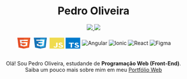 # <h1 align="center">Pedro Oliveira</h1>

<div align="center">
  <a href="https://github.com/PedroOliveira-N">
  <img height="180em" src="https://github-readme-stats.vercel.app/api?username=PedroOliveira-N&show_icons=true&theme=cobalt&include_all_commits=true&count_private=true"/>
  <img height="185em" src="https://github-readme-stats.vercel.app/api/top-langs/?username=PedroOliveira-N&layout=compact&langs_count=7&theme=cobalt"/>
  </a>
  </div>

<div align="center"><br>
  <img align="center" alt="HTML5" height="30" width="40" src="https://raw.githubusercontent.com/devicons/devicon/master/icons/html5/html5-original.svg">
  <img align="center" alt="CSS3" height="30" width="40" src="https://raw.githubusercontent.com/devicons/devicon/master/icons/css3/css3-original.svg">
  <img align="center" alt="Js" height="30" width="40" src="https://raw.githubusercontent.com/devicons/devicon/master/icons/javascript/javascript-plain.svg">
  <img align="center" alt="Ts" height="30" width="40" src="https://raw.githubusercontent.com/devicons/devicon/1119b9f84c0290e0f0b38982099a2bd027a48bf1/icons/typescript/typescript-original.svg">
  <img align="center" alt="Angular" height="30" width="40" src="https://cdn.jsdelivr.net/gh/devicons/devicon@latest/icons/angular/angular-original.svg" />
  <img align="center" alt="Ionic" height="30" width="40" src="https://cdn.jsdelivr.net/gh/devicons/devicon@latest/icons/ionic/ionic-original.svg" />
  <img align="center" alt="React" height="30" width="40" src="https://cdn.jsdelivr.net/gh/devicons/devicon@latest/icons/react/react-original.svg" />
  <img align="center" alt="Figma" height="25" width="35" src="https://cdn.jsdelivr.net/gh/devicons/devicon@latest/icons/figma/figma-original.svg" />
</div>

<div align="center">
  <br/>
  <p>
    Olá! Sou Pedro Oliveira, estudande de <strong>Programação Web (Front-End)</strong>. Saiba um pouco mais sobre mim em meu <a style="color: whiteblue;" href="https://pedro-oliveira-portfolio.vercel.app/index.html">Portfólio Web</a>
  </p>
</div>

